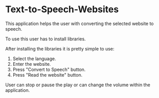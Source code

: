 # Text-to-Speech-Websites
This application helps the user with converting the selected website to speech.

To use this user has to install libraries.

After installing the libraries it is pretty simple to use:
1. Select the language.
1. Enter the website.
1. Press "Convert to Speech" button.
1. Press "Read the website" button.
    
User can stop or pause the play or can change the volume within the application.
